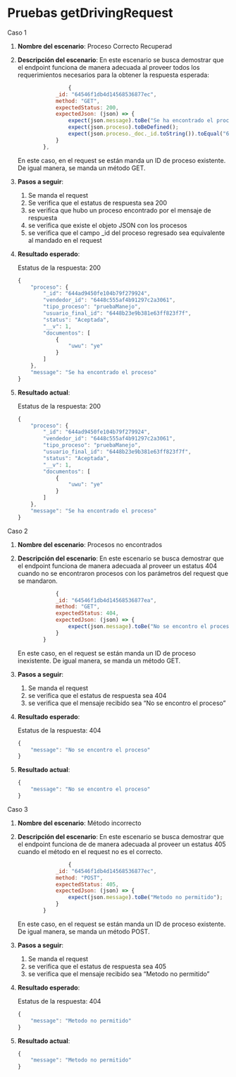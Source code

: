 # Pruebas getDrivingRequest

Caso 1

1. **Nombre del escenario**: Proceso Correcto Recuperad
2. **Descripción del escenario**: En este escenario se busca demostrar que el endpoint funciona de manera adecuada al proveer todos los requerimientos necesarios para la obtener la respuesta esperada:
    
    ```jsx
    				{
                _id: "64546f1db4d14568536877ec",
                method: "GET",
                expectedStatus: 200,
                expectedJson: (json) => {
                    expect(json.message).toBe("Se ha encontrado el proceso");
                    expect(json.proceso).toBeDefined();
                    expect(json.proceso._doc._id.toString()).toEqual("64546f1db4d14568536877ec");
                }
            },
    ```
    
    En este caso, en el request se están manda un ID de proceso existente. De igual manera, se manda un método GET. 
    
3. **Pasos a seguir**: 
    1. Se manda el request
    2. Se verifica que el estatus de respuesta sea 200
    3. se verifica que hubo un proceso encontrado por el mensaje de respuesta
    4. se verifica que existe el objeto JSON con los procesos
    5. se verifica que el campo _id del proceso regresado sea equivalente al mandado en el request
4. **Resultado esperado**: 
    
    Estatus de la respuesta: 200
    
    ```jsx
    {
        "proceso": {
            "_id": "644ad9450fe104b79f279924",
            "vendedor_id": "6448c555af4b91297c2a3061",
            "tipo_proceso": "pruebaManejo",
            "usuario_final_id": "6448b23e9b381e63ff823f7f",
            "status": "Aceptada",
            "__v": 1,
            "documentos": [
                {
                    "uwu": "ye"
                }
            ]
        },
        "message": "Se ha encontrado el proceso"
    }
    ```
    
5. **Resultado actual**: 
    
    Estatus de la respuesta: 200
    
    ```jsx
    {
        "proceso": {
            "_id": "644ad9450fe104b79f279924",
            "vendedor_id": "6448c555af4b91297c2a3061",
            "tipo_proceso": "pruebaManejo",
            "usuario_final_id": "6448b23e9b381e63ff823f7f",
            "status": "Aceptada",
            "__v": 1,
            "documentos": [
                {
                    "uwu": "ye"
                }
            ]
        },
        "message": "Se ha encontrado el proceso"
    }
    ```
    

Caso 2

1. **Nombre del escenario**: Procesos no encontrados
2. **Descripción del escenario**: En este escenario se busca demostrar que el endpoint funciona de manera adecuada al proveer un estatus 404 cuando no se encontraron procesos con los parámetros del request que se mandaron.
    
    ```jsx
    			{
                _id: "64546f1db4d14568536877ea",
                method: "GET",
                expectedStatus: 404,
                expectedJson: (json) => {
                    expect(json.message).toBe("No se encontro el proceso");
                }
            }
    ```
    
    En este caso, en el request se están manda un ID de proceso inexistente. De igual manera, se manda un método GET. 
    
3. **Pasos a seguir**: 
    1. Se manda el request
    2. se verifica que el estatus de respuesta sea 404
    3. se verifica que el mensaje recibido sea “No se encontro el proceso”
    
4. **Resultado esperado**: 
    
    Estatus de la respuesta: 404
    
    ```jsx
    {
        "message": "No se encontro el proceso"
    }
    ```
    
5. **Resultado actual**: 
    
    ```jsx
    {
        "message": "No se encontro el proceso"
    }
    ```
    

Caso 3

1. **Nombre del escenario**: Método incorrecto
2. **Descripción del escenario**: En este escenario se busca demostrar que el endpoint funciona de de manera adecuada al proveer un estatus 405 cuando el método en el request no es el correcto.
    
    ```jsx
    				{
                _id: "64546f1db4d14568536877ec",
                method: "POST",
                expectedStatus: 405,
                expectedJson: (json) => {
                    expect(json.message).toBe("Metodo no permitido");
                }
            }
    ```
    
    En este caso, en el request se están manda un ID de proceso existente. De igual manera, se manda un método POST.
    
3. **Pasos a seguir**: 
    1. Se manda el request
    2. se verifica que el estatus de respuesta sea 405
    3. se verifica que el mensaje recibido sea “Metodo no permitido”
    
4. **Resultado esperado**: 
    
    Estatus de la respuesta: 404
    
    ```jsx
    {
        "message": "Metodo no permitido"
    }
    ```
    
5. **Resultado actual**: 
    
    ```jsx
    {
        "message": "Metodo no permitido"
    }
    ```